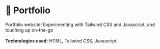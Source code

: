 # 📜  Portfolio
Portfolio website! Experimenting with Tailwind CSS and Javascript, and touching up on-the-go
<br><br>
<b>Technologies used:</b> HTML, Tailwind CSS, Javascript

